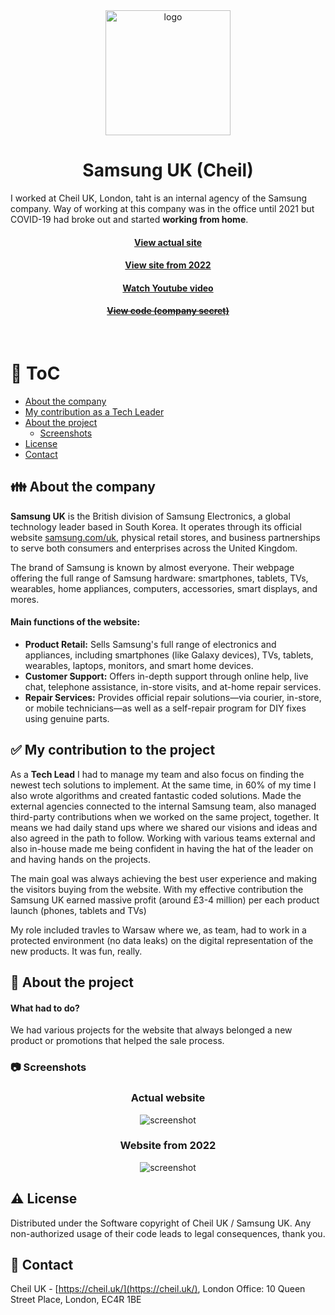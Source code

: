 <div align="center">
  <img src="assets/samsung-logo.png" alt="logo" width="200" height="auto" />

  <h1>Samsung UK (Cheil)</h1>
  
<p align="left">
    I worked at Cheil UK, London, taht is an internal agency of the Samsung company. Way of working at this company was in the office until 2021 but COVID-19 had broke out and started <strong>working from home</strong>.
  </p>
   
  <h4>
    <a href="https://www.samsung.com/uk/" target="_blank">View actual site</a>
  </h4>
  <h4>
    <a href="https://web.archive.org/web/20211208161009/https://www.samsung.com/uk/" target="_blank">View site from 2022</a>
  </h4>
  <h4>
    <a href="https://www.youtube.com/watch?v=BS8OWCfy2B8"  target="_blank">Watch Youtube video</a>
  </h4>
  <h4>
    <a href="#" title="Sorry, it's company secret"  target="_blank"><s>View code (company secret)</s></a>
  </h4>

</div>

<br />

<!-- Table of Contents -->

# :notebook_with_decorative_cover: ToC

- [About the company](#family-about-the-company)
- [My contribution as a Tech Leader](#white_check_mark-my-contribution-to-the-project)
- [About the project](#star2-about-the-project)
  - [Screenshots](#camera-screenshots)
- [License](#warning-license)
- [Contact](#handshake-contact)

<!-- About the company -->

## :family: About the company

<p><strong>Samsung UK</strong> is the British division of Samsung Electronics, a global technology leader based in South Korea. It operates through its official website <a href="https://www.samsung.com/uk">samsung.com/uk</a>, physical retail stores, and business partnerships to serve both consumers and enterprises across the United Kingdom.</p>
<p>The brand of Samsung is known by almost everyone. Their webpage offering the full range of Samsung hardware: smartphones, tablets, TVs, wearables, home appliances, computers, accessories, smart displays, and mores.</p>

<p><h4>Main functions of the website:</h4></p>
<ul>
  <li><strong>Product Retail:</strong> Sells Samsung's full range of electronics and appliances, including smartphones (like Galaxy devices), TVs, tablets, wearables, laptops, monitors, and smart home devices.</li>
  <li><strong>Customer Support:</strong> Offers in-depth support through online help, live chat, telephone assistance, in-store visits, and at-home repair services.</li>
  <li><strong>Repair Services:</strong> Provides official repair solutions—via courier, in-store, or mobile technicians—as well as a self-repair program for DIY fixes using genuine parts.</li>
</ul>

<!-- My contribution to the project -->

## :white_check_mark: My contribution to the project

<p>As a <strong>Tech Lead</strong> I had to manage my team and also focus on finding the newest tech solutions to implement. At the same time, in 60% of my time I also wrote algorithms and created fantastic coded solutions. Made the external agencies connected to the internal Samsung team, also managed third-party contributions when we worked on the same project, together. It means we had daily stand ups where we shared our visions and ideas and also agreed in the path to follow. Working with various teams external and also in-house made me being confident in having the hat of the leader on and having hands on the projects.</p>
<p>The main goal was always achieving the best user experience and making the visitors buying from the website. With my effective contribution the Samsung UK earned massive profit (around £3-4 million) per each product launch (phones, tablets and TVs)</p>
<p>My role included travles to Warsaw where we, as team, had to work in a protected environment (no data leaks) on the digital representation of the new products. It was fun, really.</p>

<!-- About the project -->

## :star2: About the project

<p><h4>What had to do?</h4>
  We had various projects for the website that always belonged a new product or promotions that helped the sale process. 
</p>

<!-- Screenshots -->

### :camera: Screenshots

<div align="center"> 
  <h3>Actual website</h3>
  <img src="assets/samsung_uk.jpg" alt="screenshot" />
</div>
<div align="center"> 
  <h3>Website from 2022</h3>
  <img src="assets/samsung_uk_2022.jpg" alt="screenshot" />
</div>

<!-- License -->

## :warning: License

Distributed under the Software copyright of Cheil UK / Samsung UK. Any non-authorized usage of their code leads to legal consequences, thank you.

<!-- Contact -->

## :handshake: Contact

Cheil UK -
[https://cheil.uk/](https://cheil.uk/), London Office: 10 Queen Street Place, London, EC4R 1BE
